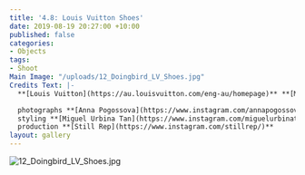 ```yaml
---
title: '4.8: Louis Vuitton Shoes'
date: 2019-08-19 20:27:00 +10:00
published: false
categories:
- Objects
tags:
- Shoot
Main Image: "/uploads/12_Doingbird_LV_Shoes.jpg"
Credits Text: |-
  **[Louis Vuitton](https://au.louisvuitton.com/eng-au/homepage)** **[Madeline Pump](https://au.louisvuitton.com/eng-au/products/madeleine-pump-nvprod1240116v#1A51YM)** in framboise

  photographs **[Anna Pogossova](https://www.instagram.com/annapogossova/)** at **[B&A](https://www.instagram.com/barepsau/)**
  styling **[Miguel Urbina Tan](https://www.instagram.com/miguelurbinatan/)**
  production **[Still Rep](https://www.instagram.com/stillrep/)**
layout: gallery
---
```


![12_Doingbird_LV_Shoes.jpg](/uploads/12_Doingbird_LV_Shoes.jpg)